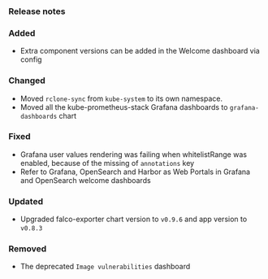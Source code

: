 ### Release notes

### Added

- Extra component versions can be added in the Welcome dashboard via config

### Changed

- Moved `rclone-sync` from `kube-system` to its own namespace.
- Moved all the kube-prometheus-stack Grafana dashboards to `grafana-dashboards` chart

### Fixed

- Grafana user values rendering was failing when whitelistRange was enabled, because of the missing of `annotations` key
- Refer to Grafana, OpenSearch and Harbor as Web Portals in Grafana and OpenSearch welcome dashboards

### Updated

- Upgraded falco-exporter chart version to `v0.9.6` and app version to `v0.8.3`

### Removed

- The deprecated `Image vulnerabilities` dashboard
